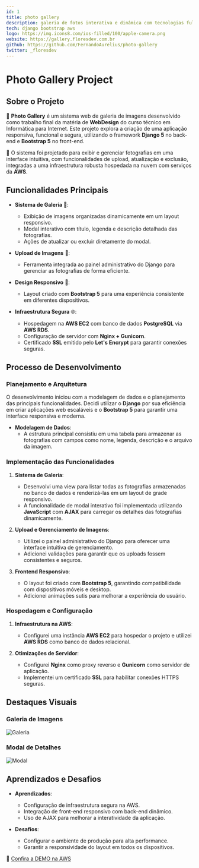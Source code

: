 ```yaml
---
id: 1
title: photo gallery
description: galeria de fotos interativa e dinâmica com tecnologias full-stack com fins de webdesign (freelance)
tech: django bootstrap aws
logo: https://img.icons8.com/ios-filled/100/apple-camera.png
website: https://gallery.floresdev.com.br
github: https://github.com/FernandoAurelius/photo-gallery
twitter: _floresdev
---
```


# Photo Gallery Project

## Sobre o Projeto

🎨 **Photo Gallery** é um sistema web de galeria de imagens desenvolvido como trabalho final da matéria de **WebDesign** do curso técnico em Informática para Internet. Este projeto explora a criação de uma aplicação responsiva, funcional e segura, utilizando o framework **Django 5** no back-end e **Bootstrap 5** no front-end.

🚀 O sistema foi projetado para exibir e gerenciar fotografias em uma interface intuitiva, com funcionalidades de upload, atualização e exclusão, integradas a uma infraestrutura robusta hospedada na nuvem com serviços da **AWS**.

## Funcionalidades Principais

- **Sistema de Galeria** 📸:
  - Exibição de imagens organizadas dinamicamente em um layout responsivo.
  - Modal interativo com título, legenda e descrição detalhada das fotografias.
  - Ações de atualizar ou excluir diretamente do modal.

- **Upload de Imagens** 🚀:
  - Ferramenta integrada ao painel administrativo do Django para gerenciar as fotografias de forma eficiente.

- **Design Responsivo** 📱:
  - Layout criado com **Bootstrap 5** para uma experiência consistente em diferentes dispositivos.

- **Infraestrutura Segura** 🌐:
  - Hospedagem na **AWS EC2** com banco de dados **PostgreSQL** via **AWS RDS**.
  - Configuração de servidor com **Nginx + Gunicorn**.
  - Certificado **SSL** emitido pelo **Let's Encrypt** para garantir conexões seguras.

## Processo de Desenvolvimento

### Planejamento e Arquitetura
O desenvolvimento iniciou com a modelagem de dados e o planejamento das principais funcionalidades. Decidi utilizar o **Django** por sua eficiência em criar aplicações web escaláveis e o **Bootstrap 5** para garantir uma interface responsiva e moderna.

- **Modelagem de Dados**:
  - A estrutura principal consistiu em uma tabela para armazenar as fotografias com campos como nome, legenda, descrição e o arquivo da imagem.

### Implementação das Funcionalidades

1. **Sistema de Galeria**:
   - Desenvolvi uma view para listar todas as fotografias armazenadas no banco de dados e renderizá-las em um layout de grade responsivo.
   - A funcionalidade de modal interativo foi implementada utilizando **JavaScript** com **AJAX** para carregar os detalhes das fotografias dinamicamente.

2. **Upload e Gerenciamento de Imagens**:
   - Utilizei o painel administrativo do Django para oferecer uma interface intuitiva de gerenciamento.
   - Adicionei validações para garantir que os uploads fossem consistentes e seguros.

3. **Frontend Responsivo**:
   - O layout foi criado com **Bootstrap 5**, garantindo compatibilidade com dispositivos móveis e desktop.
   - Adicionei animações sutis para melhorar a experiência do usuário.

### Hospedagem e Configuração

1. **Infraestrutura na AWS**:
   - Configurei uma instância **AWS EC2** para hospedar o projeto e utilizei **AWS RDS** como banco de dados relacional.

2. **Otimizações de Servidor**:
   - Configurei **Nginx** como proxy reverso e **Gunicorn** como servidor de aplicação.
   - Implementei um certificado **SSL** para habilitar conexões HTTPS seguras.

## Destaques Visuais

### Galeria de Imagens
![Galeria](https://ff-photo-gallery.s3.us-east-1.amazonaws.com/Captura+de+tela+2024-12-09+211635.png)

### Modal de Detalhes
![Modal](https://ff-photo-gallery.s3.us-east-1.amazonaws.com/Captura+de+tela+2024-12-09+212228.png)

## Aprendizados e Desafios

- **Aprendizados**:
  - Configuração de infraestrutura segura na AWS.
  - Integração de front-end responsivo com back-end dinâmico.
  - Uso de AJAX para melhorar a interatividade da aplicação.

- **Desafios**:
  - Configurar o ambiente de produção para alta performance.
  - Garantir a responsividade do layout em todos os dispositivos.

🔗 [Confira a DEMO na AWS](https://gallery.floresdev.com.br)

